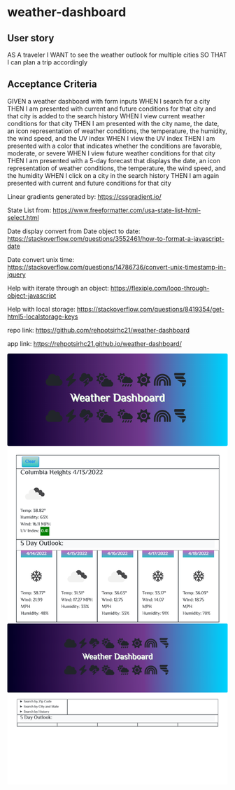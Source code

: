 # weather-dashboard

## User story

AS A traveler
I WANT to see the weather outlook for multiple cities
SO THAT I can plan a trip accordingly

## Acceptance Criteria

GIVEN a weather dashboard with form inputs
WHEN I search for a city
THEN I am presented with current and future conditions for that city and that city is added to the search history
WHEN I view current weather conditions for that city
THEN I am presented with the city name, the date, an icon representation of weather conditions, the temperature, the humidity, the wind speed, and the UV index
WHEN I view the UV index
THEN I am presented with a color that indicates whether the conditions are favorable, moderate, or severe
WHEN I view future weather conditions for that city
THEN I am presented with a 5-day forecast that displays the date, an icon representation of weather conditions, the temperature, the wind speed, and the humidity
WHEN I click on a city in the search history
THEN I am again presented with current and future conditions for that city

Linear gradients generated by: https://cssgradient.io/

State List from: https://www.freeformatter.com/usa-state-list-html-select.html

Date display convert from Date object to date: https://stackoverflow.com/questions/3552461/how-to-format-a-javascript-date

Date convert unix time: https://stackoverflow.com/questions/14786736/convert-unix-timestamp-in-jquery

Help with iterate through an object: https://flexiple.com/loop-through-object-javascript

Help with local storage: https://stackoverflow.com/questions/8419354/get-html5-localstorage-keys

repo link: https://github.com/rehpotsirhc21/weather-dashboard

app link: https://rehpotsirhc21.github.io/weather-dashboard/

![full site screen print](./assets/screencapture-127-0-0-1-5500-index-html-2022-04-13-18_26_06.png)
![full site screen print](./assets/screencapture-127-0-0-1-5500-index-html-2022-04-13-18_27_24.png)